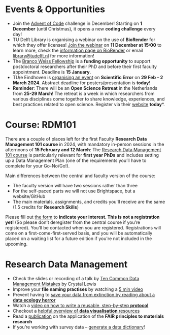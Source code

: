 # Events & Opportunities
* Join the [Advent of Code](https://vu-nl.libcal.com/event/4120296) challenge in December!
Starting on **1 December** (until Christmas), it opens a new **coding challenge** every day!
* TU Delft Library is organising a webinar on the use of **BioRender** for which they offer licenses!
[Join the webinar](URL) on **11 December at 15:00** to learn more, check the [information page on BioRender](https://www.tudelft.nl/en/library/library-for-researchers/library-for-researchers/publishing-outreach/biorender) or email library@tudelft.nl for more information!
* The [Branco Weiss Fellowship](https://brancoweissfellowship.org/) is a **funding opportunity** to support postdoctoral researchers after their PhD and before their first faculty appointment.
Deadline is **15 January**.
* TU/e Eindhoven is [organising an event]( https://www.eurandom.tue.nl/event/perspectives-on-scientific-error/) on **Scientific Error** on **29 Feb – 2 March 2024**.
Abstract deadline for posters/presentation is **today**!
* **Reminder**: There will be an **Open Science Retreat** in the Netherlands from **25-29 March**!
The retreat is a week in which researchers from various disciplines come together to share knowledge, experiences, and best practices related to open science.
Register via their [website](https://openscienceretreat.eu/) **today***.

# Course: RDM101 
There are a couple of places left for the first Faculty **Research Data Management 101 course** in 2024, with mandatory in-person sessions in the afternoons of **15 February and 12 March**:
The [Research Data Management 101 course](https://www.tudelft.nl/en/library/research-data-management/r/training-events/training-for-researchers/research-data-management-101) is particularly relevant for **first year PhDs** and includes setting up a Data Management Plan (one of the requirements you’ll have to complete for your Go-No/Go!). 

Main differences between the central and faculty version of the course:

* The faculty version will have two sessions rather than three 
* For the self-paced parts we will not use Brightspace, but a website/GitHub
* The main materials, assignments, and credits you'll receive are the same (1.5 credits for **Research Skills**)

Please fill out [the form](URL) to **indicate your interest. This is not a registration yet!** 
(So please don’t deregister from the central course if you’re registered). 
You’ll be contacted when you are registered. 
Registrations will come on a first-come-first-served basis, and you will be automatically placed on a waiting list for a future edition if you're not included in the upcoming. 

# Research Data Management
* Check the slides or recording of a talk by [Ten Common Data Management Mistakes](https://cghlewis.com/talk/sssp_ecf/) by Crystal Lewis 
* Improve your **file naming practises** by watching a [5 min video](https://youtu.be/ES1LTlnpLMk)
* Prevent having to [save your data from extinction by reading about a **data ecology horror**](https://www.the-scientist.com/notebook/inside-the-project-trying-to-save-datasets-from-extinction-70690)
* Watch a [video on how to write a reusable, step-by-step **protocol**](https://www.youtube.com/watch?v=aKiXFzj15dg&list=PLWb8IFSVeQ620plPweZIQSGQODpGOww8r&index=5) 
* Checkout a [helpful overview of **data visualisation** resources](https://the-turing-way.netlify.app/reproducible-research/rdm/rdm-visualisation) 
* Read a [publication](https://doi.org/10.1038/s41586-022-04501-x) on the application of the **FAIR principles to materials research**
* If you’re working with survey data – [generate a data dictionary](https://doi.org/10.1177/2515245920928007)!
  
